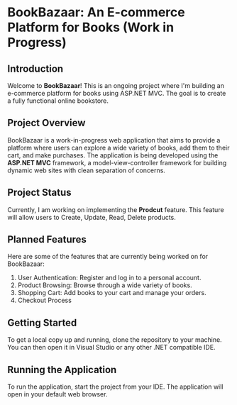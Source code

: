# BookBazaar: An E-commerce Platform for Books (Work in Progress)

## Introduction

Welcome to **BookBazaar**! This is an ongoing project where I'm building an e-commerce platform for books using ASP.NET MVC. The goal is to create a fully functional online bookstore.

## Project Overview

BookBazaar is a work-in-progress web application that aims to provide a platform where users can explore a wide variety of books, add them to their cart, and make purchases. The application is being developed using the **ASP.NET MVC** framework, a model-view-controller framework for building dynamic web sites with clean separation of concerns.

## Project Status

Currently, I am working on implementing the **Prodcut** feature. This feature will allow users to Create, Update, Read, Delete products.

## Planned Features

Here are some of the features that are currently being worked on for BookBazaar:

1. User Authentication: Register and log in to a personal account.
2. Product Browsing: Browse through a wide variety of books.
3. Shopping Cart: Add books to your cart and manage your orders.
4. Checkout Process

## Getting Started

To get a local copy up and running, clone the repository to your machine. You can then open it in Visual Studio or any other .NET compatible IDE. 

## Running the Application

To run the application, start the project from your IDE. The application will open in your default web browser.




